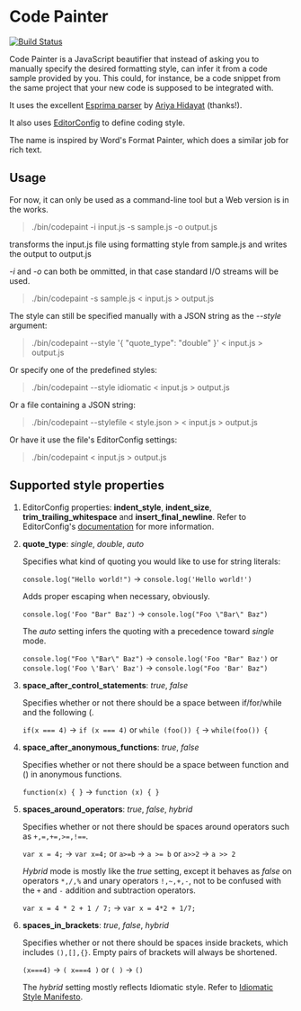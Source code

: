 Code Painter
============

[![Build Status](https://secure.travis-ci.org/jedhunsaker/codepainter.png?branch=master)](http://travis-ci.org/jedhunsaker/codepainter)

Code Painter is a JavaScript beautifier that instead of asking you to manually specify the desired formatting style,
can infer it from a code sample provided by you. This could, for instance, be a code snippet from the same project
that your new code is supposed to be integrated with.

It uses the excellent [Esprima parser](http://esprima.org/) by [Ariya Hidayat](http://ariya.ofilabs.com/) (thanks!).

It also uses [EditorConfig](http://editorconfig.org/) to define coding style.

The name is inspired by Word's Format Painter, which does a similar job for rich text.

Usage
-----

For now, it can only be used as a command-line tool but a Web version is in the works.

> ./bin/codepaint -i input.js -s sample.js -o output.js

transforms the input.js file using formatting style from sample.js and writes the output to output.js

*-i* and *-o* can both be ommitted, in that case standard I/O streams will be used.

> ./bin/codepaint -s sample.js < input.js > output.js

The style can still be specified manually with a JSON string as the *--style* argument:

> ./bin/codepaint --style '{ "quote_type": "double" }' < input.js > output.js

Or specify one of the predefined styles:

> ./bin/codepaint --style idiomatic < input.js > output.js

Or a file containing a JSON string:

> ./bin/codepaint --stylefile < style.json > < input.js > output.js

Or have it use the file's EditorConfig settings:

> ./bin/codepaint < input.js > output.js

Supported style properties
--------------------------

1.  EditorConfig properties: **indent\_style**, **indent\_size**, **trim\_trailing\_whitespace** and
    **insert\_final\_newline**. Refer to EditorConfig's [documentation](http://editorconfig.org/) for more information.

1.  **quote\_type**: *single*, *double*, *auto*

    Specifies what kind of quoting you would like to use for string literals:

    `console.log("Hello world!")` -> `console.log('Hello world!')`

    Adds proper escaping when necessary, obviously.

    `console.log('Foo "Bar" Baz')` -> `console.log("Foo \"Bar\" Baz")`

    The *auto* setting infers the quoting with a precedence toward *single* mode.

    `console.log("Foo \"Bar\" Baz")` -> `console.log('Foo "Bar" Baz')` or
    `console.log('Foo \'Bar\' Baz')` -> `console.log("Foo 'Bar' Baz")`

1.  **space\_after\_control\_statements**: *true*, *false*

    Specifies whether or not there should be a space between if/for/while and the following (.

    `if(x === 4)` -> `if (x === 4)` or `while (foo()) {` -> `while(foo()) {`

1.  **space\_after\_anonymous\_functions**: *true*, *false*

    Specifies whether or not there should be a space between function and () in anonymous functions.

    `function(x) { }` -> `function (x) { }`

1.  **spaces\_around\_operators**: *true*, *false*, *hybrid*

    Specifies whether or not there should be spaces around operators such as `+,=,+=,>=,!==`.

    `var x = 4;` -> `var x=4;` or `a>=b` -> `a >= b` or `a>>2` -> `a >> 2`

    *Hybrid* mode is mostly like the *true* setting, except it behaves as *false* on operators `*,/,%`
    and unary operators `!,~,+,-`, not to be confused with the `+` and `-` addition and subtraction operators.

    `var x = 4 * 2 + 1 / 7;` -> `var x = 4*2 + 1/7;`

1.  **spaces\_in\_brackets**: *true*, *false*, *hybrid*

    Specifies whether or not there should be spaces inside brackets, which includes `(),[],{}`.
    Empty pairs of brackets will always be shortened.

    `(x===4)` -> `( x===4 )` or `( )` -> `()`

    The *hybrid* setting mostly reflects Idiomatic style. Refer to
    [Idiomatic Style Manifesto](https://github.com/rwldrn/idiomatic.js/#whitespace).
